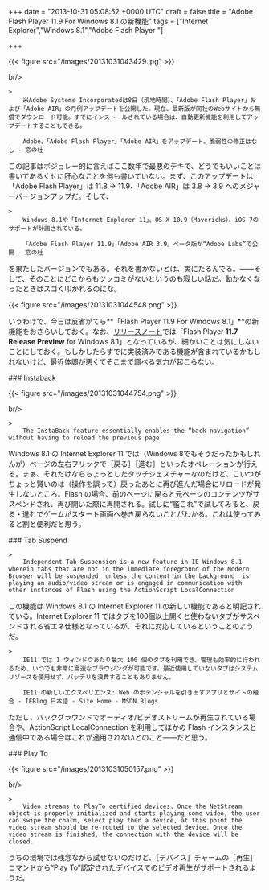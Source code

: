 
+++
date = "2013-10-31 05:08:52 +0000 UTC"
draft = false
title = "Adobe Flash Player 11.9 For Windows 8.1 の新機能"
tags = ["Internet Explorer","Windows 8.1","Adobe Flash Player "]

+++


{{< figure src="/images/20131031043429.jpg"  >}}

br/>


    >
        米Adobe Systems Incorporatedは8日（現地時間）、「Adobe Flash Player」および「Adobe AIR」の月例アップデートを公開した。現在、最新版が同社のWebサイトから無償でダウンロード可能。すでにインストールされている場合は、自動更新機能を利用してアップデートすることもできる。

        Adobe、「Adobe Flash Player」「Adobe AIR」をアップデート。脆弱性の修正はなし - 窓の杜
    
この記事はボジョレー的に言えばここ数年で最悪のデキで、どうでもいいことは書いてあるくせに肝心なことを何も書いていない。まず、このアップデートは「Adobe Flash Player」は 11.8 → 11.9、「Adobe AIR」は 3.8 → 3.9 へのメジャーバージョンアップだ。そして、

    >
        Windows 8.1や「Internet Explorer 11」、OS X 10.9（Mavericks）、iOS 7のサポートが計画されている。

        「Adobe Flash Player 11.9」「Adobe AIR 3.9」ベータ版が“Adobe Labs”で公開 - 窓の杜
    
を果たしたバージョンでもある。それを書かないとは、実にたるんでる。――そして、そのことにどこからもツッコミがないというのも寂しい話だ。動かなくなったときはスゴく叩かれるのにな。

{{< figure src="/images/20131031044548.png"  >}}

いうわけで、今日は反省がてら**「Flash Player 11.9 For Windows 8.1」**の新機能をおさらいしておく。なお、<a href="http://helpx.adobe.com/flash-player/release-note/fp117win81.html">リリースノート</a>では「Flash Player **11.7 Release Preview** for Windows 8.1」となっているが、細かいことは気にしないことにしておく。もしかしたらすでに実装済みである機能が含まれているかもしれないけど、最近体調が悪くてそこまで調べる気力が起こらない。

<div class="section">
    ### Instaback
    

{{< figure src="/images/20131031044754.png"  >}}

br/>
 

    >
        The InstaBack feature essentially enables the “back navigation” without having to reload the previous page

    
Windows 8.1 の Internet Explorer 11 では（Windows 8でもそうだったかもしれんが）ページの左右フリックで［戻る］［進む］といったオペレーションが行える。まぁ、それだけならちょっとしたタッチジェスチャーなのだけど、こいつがちょっと賢いのは（操作を誤って）戻ったあとに再び進んだ場合にリロードが発生しないところ。Flash の場合、前のページに戻ると元ページのコンテンツがサスペンドされ、再び開いた際に再開される。試しに“艦これ”で試してみると、戻る・進むでゲームがスタート画面へ巻き戻らないことがわかる。これは使ってみると割と便利だと思う。

</div>
<div class="section">
    ### Tab Suspend
    
    >
        Independent Tab Suspension is a new feature in IE Windows 8.1 wherein tabs that are not in the immediate foreground of the Modern Browser will be suspended, unless the content in the background  is playing an audio/video stream or is engaged in communication with other instances of Flash using the ActionScript LocalConnection

    
この機能は Windows 8.1 の Internet Explorer 11 の新しい機能であると明記されている。Internet Explorer 11 ではタブを100個以上開くと使わないタブがサスペンドされる省エネ仕様となっているが、それに対応しているということのようだ。

    >
        IE11 では 1 ウィンドウあたり最大 100 個のタブを利用でき、管理も効率的に行われるため、いつでも非常に高速なブラウジングが可能です。最近使用していないタブはシステム リソースを使用せず、バッテリを浪費することもありません。

        IE11 の新しいエクスペリエンス: Web のポテンシャルを引き出すアプリとサイトの融合 - IEBlog 日本語 - Site Home - MSDN Blogs
    
ただし、バックグラウンドでオーディオ/ビデオストリームが再生されている場合や、ActionScript LocalConnection を利用してほかの Flash インスタンスと通信中である場合はこれが適用されないとのこと――だと思う。

</div>
<div class="section">
    ### Play To
    

{{< figure src="/images/20131031050157.png"  >}}

br/>


    >
        Video streams to PlayTo certified devices. Once the NetStream object is properly initialized and starts playing some video, the user can swipe the charm, select play then a device, at this point the video stream should be re-routed to the selected device. Once the video stream is finished, the connection with the device will be closed.

    
うちの環境では残念ながら試せないのだけど、［デバイス］チャームの［再生］コマンドから“Play To”認定されたデバイスでのビデオ再生がサポートされるようだ。

</div>

